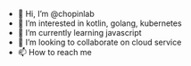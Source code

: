 - 👋 Hi, I’m @chopinlab
- 👀 I’m interested in kotlin, golang, kubernetes
- 🌱 I’m currently learning javascript
- 💞️ I’m looking to collaborate on cloud service
- 📫 How to reach me 

<!---
chopinlab/chopinlab is a ✨ special ✨ repository because its `README.md` (this file) appears on your GitHub profile.
You can click the Preview link to take a look at your changes.
--->

